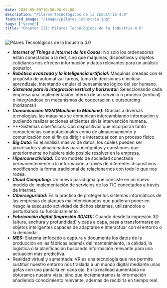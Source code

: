 ```yaml
---
date: 2020-05-09T10:58:08-04:00
description: "Pilares Tecnológicos de la Industria 4.0"
featured_image: "/images/pilares_industria.jpg"
tags: ["scene"]
title: "Chapter III: Pilares Tecnológicos de la Industria 4.0"
---
```

![Pilares Tecnológicos de la Industria 4.0](../../images/pilares_industria.jpg)
- ***Internet of Things o Internet de las Cosas:*** No solo los ordenadores están conectados a la red, sino que máquinas, dispositivos y objetos cotidianos nos ofrecen información y datos relevantes para un análisis posterior.
- ***Robótica avanzada y la inteligencia artificial:*** Máquinas creadas con el propósito de automatizar tareas, toma de decisiones e incluso aprendizaje, intentando emular el pensamiento lógico del ser humano.
- ***Sistemas para la integración vertical y horizontal:*** Seleccionando cada empresa una implementación interna de un servicio o proceso (vertical) o integrándose en mecanismos de cooperación u outsourcing (horizontal)
- ***Comunicación  M2M(Machine to Machine):***  Gracias a diversas tecnologías, las máquinas se comunican intercambiando información y pudiendo realizar acciones eficientes sin la intervención humana.
- ***Sistemas ciberfísicos: Con dispositivos que incorporan tanto competencias computacionales como de almacenamiento y comunicación con el fin de dirigir e interactuar con un proceso físico.
- ***Big Data:*** Es el análisis masivo de datos, los cuales pueden ser procesados y almacenados para incógnitas y cuestiones que anteriormente no hubiera sido posible resolver en la empresa.
- ***Hiperconectividad:*** Como modelo de sociedad conectada permanentemente a la información a través de diferentes dispositivos modificando la forma tradicional de relacionarnos con todo lo que nos rodea.
- ***Cloud Computing:*** Un nuevo paradigma que consiste en un nuevo modelo de implementación de servicios de las TIC conectados a través de Internet.
- ***Ciberseguridad:*** Es la práctica de proteger los sistemas informáticos de las empresas de ataques malintencionados que pudieran poner en riesgo la adecuado actividad de dichos sistemas, utilizándolos o perturbando su funcionamiento.
- ***Fabricación digital (Impresión 3D/4D):*** Cuando desde la impresión 3D (altura, anchura y profundidad) y capa a capa, pasa a transformarse en objetos inteligentes capaces de adaptarse e interactuar con el entorno o la demanda.
- ***MES:*** Sistema enfocado a captura y documenta los datos de la producción en las fábricas además del mantenimiento, la calidad, la logística o la planificación buscando información relevante para una actuación más predictiva.
- Realidad virtual y aumentada: VR es una tecnología que nos permite sustituir nuestro entorno nos traslada a un mundo digital mediante unas gafas con una pantalla en cada ojo. En la realidad aumentada no obturamos nuestra vista, sino que incrementamos la información añadiendo conocimiento relevante, además de recibirla en tiempo real.
